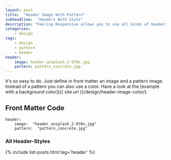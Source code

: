 ```yaml
---
layout: post
title:  "Header Image With Pattern"
subheadline:  "Headers With Style"
description: "Feeling Responsive allows you to use all kinds of headers. This example shows a header image in front of a pattern."
categories:
    - design
tags:
    - design
    - pattern
    - header
header:
    image: header_unsplash_2-970x.jpg
    pattern: pattern_concrete.jpg
---
```

It's so easy to do. Just define in front matter an image and a pattern image. Instead of a pattern you can also use a color. Have a look at the [example with a background color]({{ site.url }}/design/header-image-color/).


## Front Matter Code

~~~
header:
    image:  "header_unsplash_2-970x.jpg"
    pattern:  "pattern_concrete.jpg"
~~~



### All Header-Styles 

{% include list-posts.html tag='header' %}
